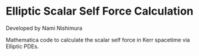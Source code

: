 # Elliptic Scalar Self Force Calculation 

Developed by Nami Nishimura 

Mathematica code to calculate the scalar self force in Kerr spacetime via Elliptic PDEs. 
